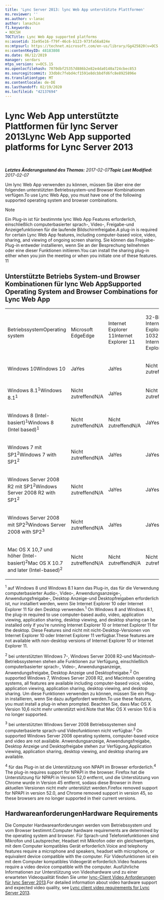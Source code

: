 ```yaml
---
title: 'Lync Server 2013: lync Web App unterstützte Plattformen'
ms.reviewer: ''
ms.author: v-lanac
author: lanachin
f1.keywords:
- NOCSH
TOCTitle: Lync Web App supported platforms
ms:assetid: 31e95e16-f79f-46c6-b123-973fa56a824e
ms:mtpsurl: https://technet.microsoft.com/en-us/library/Gg425820(v=OCS.15)
ms:contentKeyID: 48183808
ms.date: 06/12/2019
manager: serdars
mtps_version: v=OCS.15
ms.openlocfilehash: 7070dbf25357d886b2e82e4da0140a724cbec853
ms.sourcegitcommit: 33db8c7febd4cf1591e8dcbbdfd6fc8e8925896e
ms.translationtype: MT
ms.contentlocale: de-DE
ms.lasthandoff: 02/19/2020
ms.locfileid: "42137694"
---
```

<div data-xmlns="http://www.w3.org/1999/xhtml">

<div class="topic" data-xmlns="http://www.w3.org/1999/xhtml" data-msxsl="urn:schemas-microsoft-com:xslt" data-cs="http://msdn.microsoft.com/">

<div data-asp="https://msdn2.microsoft.com/asp">

# <a name="lync-web-app-supported-platforms-for-lync-server-2013"></a><span data-ttu-id="8e249-102">Lync Web App unterstützte Plattformen für lync Server 2013</span><span class="sxs-lookup"><span data-stu-id="8e249-102">Lync Web App supported platforms for Lync Server 2013</span></span>

</div>

<div id="mainSection">

<div id="mainBody">

<span> </span>

<span data-ttu-id="8e249-103">_**Letztes Änderungsstand des Themas:** 2017-02-07_</span><span class="sxs-lookup"><span data-stu-id="8e249-103">_**Topic Last Modified:** 2017-02-07_</span></span>

<span data-ttu-id="8e249-104">Um lync Web App verwenden zu können, müssen Sie über eine der folgenden unterstützten Betriebssystem-und Browser Kombinationen verfügen.</span><span class="sxs-lookup"><span data-stu-id="8e249-104">To use Lync Web App, you must have one of the following supported operating system and browser combinations.</span></span>

<div>


> [!NOTE]  
> <span data-ttu-id="8e249-105">Ein Plug-in ist für bestimmte lync Web App Features erforderlich, einschließlich computerbasierter sprach-, Video-, Freigabe-und Anzeigefunktionen für die laufende Bildschirmfreigabe.</span><span class="sxs-lookup"><span data-stu-id="8e249-105">A plug-in is required for certain Lync Web App features, including computer-based voice, video, sharing, and viewing of ongoing screen sharing.</span></span> <span data-ttu-id="8e249-106">Sie können das Freigabe-Plug-in entweder installieren, wenn Sie an der Besprechung teilnehmen oder eine dieser Funktionen initiieren.</span><span class="sxs-lookup"><span data-stu-id="8e249-106">You can install the sharing plug-in either when you join the meeting or when you initiate one of these features.</span></span> <span data-ttu-id="8e249-107">1</span><span class="sxs-lookup"><span data-stu-id="8e249-107">1</span></span><BR>



</div>

<div>

## <a name="supported-operating-system-and-browser-combinations-for-lync-web-app"></a><span data-ttu-id="8e249-108">Unterstützte Betriebs System-und Browser Kombinationen für lync Web App</span><span class="sxs-lookup"><span data-stu-id="8e249-108">Supported Operating System and Browser Combinations for Lync Web App</span></span>


<table style="width:100%;">
<colgroup>
<col style="width: 9%" />
<col style="width: 9%" />
<col style="width: 9%" />
<col style="width: 9%" />
<col style="width: 9%" />
<col style="width: 9%" />
<col style="width: 9%" />
<col style="width: 9%" />
<col style="width: 9%" />
<col style="width: 9%" />
<col style="width: 9%" />
</colgroup>
<tbody>
<tr class="odd">
<td><p><span data-ttu-id="8e249-109">Betriebssystem</span><span class="sxs-lookup"><span data-stu-id="8e249-109">Operating system</span></span></p></td>
<td><p><span data-ttu-id="8e249-110">Microsoft Edge</span><span class="sxs-lookup"><span data-stu-id="8e249-110">Edge</span></span></p></td>
<td><p><span data-ttu-id="8e249-111">Internet Explorer 11</span><span class="sxs-lookup"><span data-stu-id="8e249-111">Internet Explorer 11</span></span></p></td>
<td><p><span data-ttu-id="8e249-112">32-Bit-Internet Explorer 10</span><span class="sxs-lookup"><span data-stu-id="8e249-112">32-bit Internet Explorer 10</span></span></p></td>
<td><p><span data-ttu-id="8e249-113">64-Bit-Internet Explorer 10</span><span class="sxs-lookup"><span data-stu-id="8e249-113">64-bit Internet Explorer 10</span></span></p></td>
<td><p><span data-ttu-id="8e249-114">32-Bit-Internet Explorer 9</span><span class="sxs-lookup"><span data-stu-id="8e249-114">32-bit Internet Explorer 9</span></span></p></td>
<td><p><span data-ttu-id="8e249-115">64-Bit-Internet Explorer 9</span><span class="sxs-lookup"><span data-stu-id="8e249-115">64-bit Internet Explorer 9</span></span></p></td>
<td><p><span data-ttu-id="8e249-116">Firefox 32-Bit<sup>4</sup></span><span class="sxs-lookup"><span data-stu-id="8e249-116">Firefox 32-bit<sup>4</sup></span></span></p></td>
<td><p><span data-ttu-id="8e249-117">Firefox 64-Bit<sup>4</sup></span><span class="sxs-lookup"><span data-stu-id="8e249-117">Firefox 64-bit<sup>4</sup></span></span></p></td>
<td><p><span data-ttu-id="8e249-118">Safari</span><span class="sxs-lookup"><span data-stu-id="8e249-118">Safari</span></span></p></td>
<td><p><span data-ttu-id="8e249-119">Chrome<sup>4</sup></span><span class="sxs-lookup"><span data-stu-id="8e249-119">Chrome<sup>4</sup></span></span></p></td>
</tr>
<tr class="even">
<td><p><span data-ttu-id="8e249-120">Windows 10</span><span class="sxs-lookup"><span data-stu-id="8e249-120">Windows 10</span></span></p></td>
<td><p><span data-ttu-id="8e249-121">Ja</span><span class="sxs-lookup"><span data-stu-id="8e249-121">Yes</span></span></p></td>
<td><p><span data-ttu-id="8e249-122">Ja</span><span class="sxs-lookup"><span data-stu-id="8e249-122">Yes</span></span></p></td>
<td><p><span data-ttu-id="8e249-123">Nicht zutreffend</span><span class="sxs-lookup"><span data-stu-id="8e249-123">N/A</span></span></p></td>
<td><p><span data-ttu-id="8e249-124">Nicht zutreffend</span><span class="sxs-lookup"><span data-stu-id="8e249-124">N/A</span></span></p></td>
<td><p><span data-ttu-id="8e249-125">Nicht zutreffend</span><span class="sxs-lookup"><span data-stu-id="8e249-125">N/A</span></span></p></td>
<td><p><span data-ttu-id="8e249-126">Nicht zutreffend</span><span class="sxs-lookup"><span data-stu-id="8e249-126">N/A</span></span></p></td>
<td><p><span data-ttu-id="8e249-127">Nein</span><span class="sxs-lookup"><span data-stu-id="8e249-127">No</span></span></p></td>
<td><p><span data-ttu-id="8e249-128">Nein</span><span class="sxs-lookup"><span data-stu-id="8e249-128">No</span></span></p></td>
<td><p><span data-ttu-id="8e249-129">Nicht zutreffend</span><span class="sxs-lookup"><span data-stu-id="8e249-129">N/A</span></span></p></td>
<td><p><span data-ttu-id="8e249-130">Nein</span><span class="sxs-lookup"><span data-stu-id="8e249-130">No</span></span></p></td>
</tr>
<tr class="odd">
<td><p><span data-ttu-id="8e249-131">Windows 8.1<sup>1</sup></span><span class="sxs-lookup"><span data-stu-id="8e249-131">Windows 8.1<sup>1</sup></span></span></p></td>
<td><p><span data-ttu-id="8e249-132">Nicht zutreffend</span><span class="sxs-lookup"><span data-stu-id="8e249-132">N/A</span></span></p></td>
<td><p><span data-ttu-id="8e249-133">Ja</span><span class="sxs-lookup"><span data-stu-id="8e249-133">Yes</span></span></p></td>
<td><p><span data-ttu-id="8e249-134">Nicht zutreffend</span><span class="sxs-lookup"><span data-stu-id="8e249-134">N/A</span></span></p></td>
<td><p><span data-ttu-id="8e249-135">Nicht zutreffend</span><span class="sxs-lookup"><span data-stu-id="8e249-135">N/A</span></span></p></td>
<td><p><span data-ttu-id="8e249-136">Nicht zutreffend</span><span class="sxs-lookup"><span data-stu-id="8e249-136">N/A</span></span></p></td>
<td><p><span data-ttu-id="8e249-137">Nicht zutreffend</span><span class="sxs-lookup"><span data-stu-id="8e249-137">N/A</span></span></p></td>
<td><p><span data-ttu-id="8e249-138">Nein</span><span class="sxs-lookup"><span data-stu-id="8e249-138">No</span></span></p></td>
<td><p><span data-ttu-id="8e249-139">Nein</span><span class="sxs-lookup"><span data-stu-id="8e249-139">No</span></span></p></td>
<td><p><span data-ttu-id="8e249-140">Nicht zutreffend</span><span class="sxs-lookup"><span data-stu-id="8e249-140">N/A</span></span></p></td>
<td><p><span data-ttu-id="8e249-141">Nein</span><span class="sxs-lookup"><span data-stu-id="8e249-141">No</span></span></p></td>
</tr>
<tr class="even">
<td><p><span data-ttu-id="8e249-142">Windows 8 (Intel-basiert)<sup>1</sup></span><span class="sxs-lookup"><span data-stu-id="8e249-142">Windows 8 (Intel based)<sup>1</sup></span></span></p></td>
<td><p><span data-ttu-id="8e249-143">Nicht zutreffend</span><span class="sxs-lookup"><span data-stu-id="8e249-143">N/A</span></span></p></td>
<td><p><span data-ttu-id="8e249-144">Nicht zutreffend</span><span class="sxs-lookup"><span data-stu-id="8e249-144">N/A</span></span></p></td>
<td><p><span data-ttu-id="8e249-145">Ja</span><span class="sxs-lookup"><span data-stu-id="8e249-145">Yes</span></span></p></td>
<td><p><span data-ttu-id="8e249-146">Ja</span><span class="sxs-lookup"><span data-stu-id="8e249-146">Yes</span></span></p></td>
<td><p><span data-ttu-id="8e249-147">Nicht zutreffend</span><span class="sxs-lookup"><span data-stu-id="8e249-147">N/A</span></span></p></td>
<td><p><span data-ttu-id="8e249-148">Nicht zutreffend</span><span class="sxs-lookup"><span data-stu-id="8e249-148">N/A</span></span></p></td>
<td><p><span data-ttu-id="8e249-149">Nein</span><span class="sxs-lookup"><span data-stu-id="8e249-149">No</span></span></p></td>
<td><p><span data-ttu-id="8e249-150">Nein</span><span class="sxs-lookup"><span data-stu-id="8e249-150">No</span></span></p></td>
<td><p><span data-ttu-id="8e249-151">Nicht zutreffend</span><span class="sxs-lookup"><span data-stu-id="8e249-151">N/A</span></span></p></td>
<td><p><span data-ttu-id="8e249-152">Nein</span><span class="sxs-lookup"><span data-stu-id="8e249-152">No</span></span></p></td>
</tr>
<tr class="odd">
<td><p><span data-ttu-id="8e249-153">Windows 7 mit SP1<sup>2</sup></span><span class="sxs-lookup"><span data-stu-id="8e249-153">Windows 7 with SP1<sup>2</sup></span></span></p></td>
<td><p><span data-ttu-id="8e249-154">Nicht zutreffend</span><span class="sxs-lookup"><span data-stu-id="8e249-154">N/A</span></span></p></td>
<td><p><span data-ttu-id="8e249-155">Ja</span><span class="sxs-lookup"><span data-stu-id="8e249-155">Yes</span></span></p></td>
<td><p><span data-ttu-id="8e249-156">Ja</span><span class="sxs-lookup"><span data-stu-id="8e249-156">Yes</span></span></p></td>
<td><p><span data-ttu-id="8e249-157">Ja</span><span class="sxs-lookup"><span data-stu-id="8e249-157">Yes</span></span></p></td>
<td><p><span data-ttu-id="8e249-158">Ja</span><span class="sxs-lookup"><span data-stu-id="8e249-158">Yes</span></span></p></td>
<td><p><span data-ttu-id="8e249-159">Ja</span><span class="sxs-lookup"><span data-stu-id="8e249-159">Yes</span></span></p></td>
<td><p><span data-ttu-id="8e249-160">Nein</span><span class="sxs-lookup"><span data-stu-id="8e249-160">No</span></span></p></td>
<td><p><span data-ttu-id="8e249-161">Nein</span><span class="sxs-lookup"><span data-stu-id="8e249-161">No</span></span></p></td>
<td><p><span data-ttu-id="8e249-162">Nicht zutreffend</span><span class="sxs-lookup"><span data-stu-id="8e249-162">N/A</span></span></p></td>
<td><p><span data-ttu-id="8e249-163">Nein</span><span class="sxs-lookup"><span data-stu-id="8e249-163">No</span></span></p></td>
</tr>
<tr class="even">
<td><p><span data-ttu-id="8e249-164">Windows Server 2008 R2 mit SP1<sup>2</sup></span><span class="sxs-lookup"><span data-stu-id="8e249-164">Windows Server 2008 R2 with SP1<sup>2</sup></span></span></p></td>
<td><p><span data-ttu-id="8e249-165">Nicht zutreffend</span><span class="sxs-lookup"><span data-stu-id="8e249-165">N/A</span></span></p></td>
<td><p><span data-ttu-id="8e249-166">Ja</span><span class="sxs-lookup"><span data-stu-id="8e249-166">Yes</span></span></p></td>
<td><p><span data-ttu-id="8e249-167">Ja</span><span class="sxs-lookup"><span data-stu-id="8e249-167">Yes</span></span></p></td>
<td><p><span data-ttu-id="8e249-168">Ja</span><span class="sxs-lookup"><span data-stu-id="8e249-168">Yes</span></span></p></td>
<td><p><span data-ttu-id="8e249-169">Ja</span><span class="sxs-lookup"><span data-stu-id="8e249-169">Yes</span></span></p></td>
<td><p><span data-ttu-id="8e249-170">Ja</span><span class="sxs-lookup"><span data-stu-id="8e249-170">Yes</span></span></p></td>
<td><p><span data-ttu-id="8e249-171">Nein</span><span class="sxs-lookup"><span data-stu-id="8e249-171">No</span></span></p></td>
<td><p><span data-ttu-id="8e249-172">Nein</span><span class="sxs-lookup"><span data-stu-id="8e249-172">No</span></span></p></td>
<td><p><span data-ttu-id="8e249-173">Nicht zutreffend</span><span class="sxs-lookup"><span data-stu-id="8e249-173">N/A</span></span></p></td>
<td><p><span data-ttu-id="8e249-174">Nein</span><span class="sxs-lookup"><span data-stu-id="8e249-174">No</span></span></p></td>
</tr>
<tr class="odd">
<td><p><span data-ttu-id="8e249-175">Windows Server 2008 mit SP2<sup>3</sup></span><span class="sxs-lookup"><span data-stu-id="8e249-175">Windows Server 2008 with SP2<sup>3</sup></span></span></p></td>
<td><p><span data-ttu-id="8e249-176">Nicht zutreffend</span><span class="sxs-lookup"><span data-stu-id="8e249-176">N/A</span></span></p></td>
<td><p><span data-ttu-id="8e249-177">Ja</span><span class="sxs-lookup"><span data-stu-id="8e249-177">Yes</span></span></p></td>
<td><p><span data-ttu-id="8e249-178">Ja</span><span class="sxs-lookup"><span data-stu-id="8e249-178">Yes</span></span></p></td>
<td><p><span data-ttu-id="8e249-179">Nein</span><span class="sxs-lookup"><span data-stu-id="8e249-179">No</span></span></p></td>
<td><p><span data-ttu-id="8e249-180">Ja</span><span class="sxs-lookup"><span data-stu-id="8e249-180">Yes</span></span></p></td>
<td><p><span data-ttu-id="8e249-181">Nein</span><span class="sxs-lookup"><span data-stu-id="8e249-181">No</span></span></p></td>
<td><p><span data-ttu-id="8e249-182">Nein</span><span class="sxs-lookup"><span data-stu-id="8e249-182">No</span></span></p></td>
<td><p><span data-ttu-id="8e249-183">Nein</span><span class="sxs-lookup"><span data-stu-id="8e249-183">No</span></span></p></td>
<td><p><span data-ttu-id="8e249-184">Nicht zutreffend</span><span class="sxs-lookup"><span data-stu-id="8e249-184">N/A</span></span></p></td>
<td><p><span data-ttu-id="8e249-185">Nein</span><span class="sxs-lookup"><span data-stu-id="8e249-185">No</span></span></p></td>
</tr>
<tr class="even">
<td><p><span data-ttu-id="8e249-186">Mac OS X 10,7 und höher (Intel-basiert)<sup>2</sup></span><span class="sxs-lookup"><span data-stu-id="8e249-186">Mac OS X 10.7 and later (Intel-based)<sup>2</sup></span></span></p></td>
<td><p><span data-ttu-id="8e249-187">Nicht zutreffend</span><span class="sxs-lookup"><span data-stu-id="8e249-187">N/A</span></span></p></td>
<td><p><span data-ttu-id="8e249-188">Nicht zutreffend</span><span class="sxs-lookup"><span data-stu-id="8e249-188">N/A</span></span></p></td>
<td><p><span data-ttu-id="8e249-189">Nicht zutreffend</span><span class="sxs-lookup"><span data-stu-id="8e249-189">N/A</span></span></p></td>
<td><p><span data-ttu-id="8e249-190">Nicht zutreffend</span><span class="sxs-lookup"><span data-stu-id="8e249-190">N/A</span></span></p></td>
<td><p><span data-ttu-id="8e249-191">Nicht zutreffend</span><span class="sxs-lookup"><span data-stu-id="8e249-191">N/A</span></span></p></td>
<td><p><span data-ttu-id="8e249-192">Nicht zutreffend</span><span class="sxs-lookup"><span data-stu-id="8e249-192">N/A</span></span></p></td>
<td><p><span data-ttu-id="8e249-193">Nein</span><span class="sxs-lookup"><span data-stu-id="8e249-193">No</span></span></p></td>
<td><p><span data-ttu-id="8e249-194">Nein</span><span class="sxs-lookup"><span data-stu-id="8e249-194">No</span></span></p></td>
<td><p><span data-ttu-id="8e249-195">Ja</span><span class="sxs-lookup"><span data-stu-id="8e249-195">Yes</span></span></p></td>
<td><p><span data-ttu-id="8e249-196">Nein</span><span class="sxs-lookup"><span data-stu-id="8e249-196">No</span></span></p></td>
</tr>
</tbody>
</table>


<span data-ttu-id="8e249-197"><sup>1</sup> auf Windows 8 und Windows 8.1 kann das Plug-in, das für die Verwendung computerbasierter Audio-, Video-, Anwendungsanzeige-, Anwendungsfreigabe-, Desktop Anzeige-und Desktopfreigaben erforderlich ist, nur installiert werden, wenn Sie Internet Explorer 10 oder Internet Explorer 11 für den Desktop verwenden.</span><span class="sxs-lookup"><span data-stu-id="8e249-197"><sup>1</sup> On Windows 8 and Windows 8.1, the plug-in required to use computer-based audio, video, application viewing, application sharing, desktop viewing, and desktop sharing can be installed only if you’re running Internet Explorer 10 or Internet Explorer 11 for the desktop.</span></span> <span data-ttu-id="8e249-198">Diese Features sind nicht mit nicht-Desktop-Versionen von Internet Explorer 10 oder Internet Explorer 11 verfügbar.</span><span class="sxs-lookup"><span data-stu-id="8e249-198">These features are not available with non-desktop versions of Internet Explorer 10 or Internet Explorer 11.</span></span>

<span data-ttu-id="8e249-199"><sup>2</sup> bei unterstützten Windows 7-, Windows Server 2008 R2-und Macintosh-Betriebssystemen stehen alle Funktionen zur Verfügung, einschließlich computerbasierter sprach-, Video-, Anwendungsanzeige, Anwendungsfreigabe, Desktop Anzeige und Desktopfreigabe.</span><span class="sxs-lookup"><span data-stu-id="8e249-199"><sup>2</sup> On supported Windows 7, Windows Server 2008 R2, and Macintosh operating systems, all features are available including computer-based voice, video, application viewing, application sharing, desktop viewing, and desktop sharing.</span></span> <span data-ttu-id="8e249-200">Um diese Funktionen verwenden zu können, müssen Sie ein Plug-in installieren, wenn Sie dazu aufgefordert werden.</span><span class="sxs-lookup"><span data-stu-id="8e249-200">To use these features, you must install a plug-in when prompted.</span></span> <span data-ttu-id="8e249-201">Beachten Sie, dass Mac OS X Version 10,6 nicht mehr unterstützt wird.</span><span class="sxs-lookup"><span data-stu-id="8e249-201">Note that Mac OS X version 10.6 is no longer supported.</span></span>

<span data-ttu-id="8e249-202"><sup>3</sup> bei unterstützten Windows Server 2008 Betriebssystemen sind computerbasierte sprach-und Videofunktionen nicht verfügbar.</span><span class="sxs-lookup"><span data-stu-id="8e249-202"><sup>3</sup> On supported Windows Server 2008 operating systems, computer-based voice and video are not available.</span></span> <span data-ttu-id="8e249-203">Anwendungsanzeige, Anwendungsfreigabe, Desktop Anzeige und Desktopfreigabe stehen zur Verfügung.</span><span class="sxs-lookup"><span data-stu-id="8e249-203">Application viewing, application sharing, desktop viewing, and desktop sharing are available.</span></span>

<span data-ttu-id="8e249-204"><sup>4</sup> für das Plug-in ist die Unterstützung von NPAPI im Browser erforderlich.</span><span class="sxs-lookup"><span data-stu-id="8e249-204"><sup>4</sup>  The plug-in requires support for NPAPI in the browser.</span></span> <span data-ttu-id="8e249-205">Firefox hat die Unterstützung für NPAPI in Version 52,0 entfernt, und die Unterstützung von Chrome wurde in Version 45 entfernt, sodass diese Browser in ihren aktuellen Versionen nicht mehr unterstützt werden.</span><span class="sxs-lookup"><span data-stu-id="8e249-205">Firefox removed support for NPAPI in version 52.0, and Chrome removed support in version 45, so these browsers are no longer supported in their current versions.</span></span>

</div>

<div>

## <a name="hardware-requirements"></a><span data-ttu-id="8e249-206">Hardwareanforderungen</span><span class="sxs-lookup"><span data-stu-id="8e249-206">Hardware Requirements</span></span>

<span data-ttu-id="8e249-207">Die Computer Hardwareanforderungen werden vom Betriebssystem und vom Browser bestimmt.</span><span class="sxs-lookup"><span data-stu-id="8e249-207">Computer hardware requirements are determined by the operating system and browser.</span></span> <span data-ttu-id="8e249-208">Für Sprach-und Telefoniefunktionen sind Mikrofon und Lautsprecher, Headset mit Mikrofon oder ein gleichwertiges, mit dem Computer kompatibles Gerät erforderlich.</span><span class="sxs-lookup"><span data-stu-id="8e249-208">Voice and telephony features require a microphone and speakers, headset with microphone, or equivalent device compatible with the computer.</span></span> <span data-ttu-id="8e249-209">Für Videofunktionen ist ein mit dem Computer kompatibles Videogerät erforderlich.</span><span class="sxs-lookup"><span data-stu-id="8e249-209">Video features require a video device compatible with the computer.</span></span> <span data-ttu-id="8e249-210">Ausführliche Informationen zur Unterstützung von Videohardware und zu einer erwarteten Videoqualität finden Sie unter [lync-Client Video Anforderungen für lync Server 2013](lync-server-2013-lync-client-video-requirements.md).</span><span class="sxs-lookup"><span data-stu-id="8e249-210">For detailed information about video hardware support and expected video quality, see [Lync client video requirements for Lync Server 2013](lync-server-2013-lync-client-video-requirements.md).</span></span>

</div>

</div>

<span> </span>

</div>

</div>

</div>

